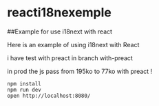 # reacti18nexemple

##Example for use i18next with react

Here is an example of using i18next with React

i have test with preact in branch with-preact

in prod the js pass from 195ko to 77ko with preact !

```
npm install
npm run dev
open http://localhost:8080/
```
